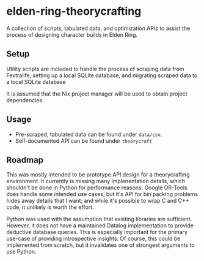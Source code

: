 # elden-ring-theorycrafting
A collection of scripts, tabulated data, and optimization APIs to assist the process of designing character builds in Elden Ring. 

## Setup
Utility scripts are included to handle the process of scraping data from Fextralife, setting up a local SQLite database, and migrating scraped data to a local SQLite database 

It is assumed that the Nix project manager will be used to obtain project dependencies.

## Usage
- Pre-scraped, tabulated data can be found under `data/csv`.
- Self-documented API can be found under `theorycraft`

## Roadmap 
This was mostly intended to be prototype API design for a theorycrafting environment.  It currently is missing many implenentation details, which shouldn't be done in Python for performance reasons. Google OR-Tools does handle some intended use cases, but it's API for bin packing problems hides away details that I want; and while it's possible to wrap C and C++ code, it unlikely is worth the effort. 

Python was used with the assumption that existing libraries are sufficient.  However, it does not have a maintained Datalog implementation to provide deductive database queries. This is especially important for the primary use-case of providing introspective insights.  Of course, this could be implemented from scratch, but it invalidates one of strongest arguments to use Python. 


